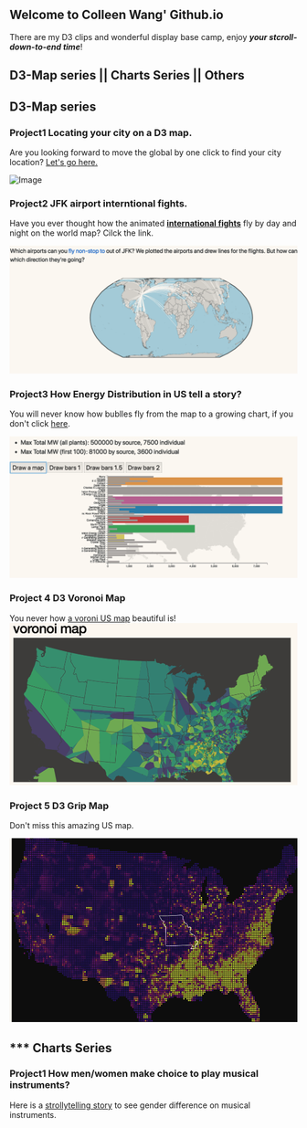 ## Welcome to Colleen Wang' Github.io


There are my D3 clips and wonderful display base camp, enjoy ***your stcroll-down-to-end time***!

##                              D3-Map series || Charts Series ||  Others

## D3-Map series

### Project1  Locating your city on a D3 map.  

Are you looking forward to move the global by one click to find your city location? [Let's go here.](links)

![Image](links)


### Project2  JFK airport interntional fights.

Have you ever thought how the animated [**international fights**](links) fly by day and night on the world map? Cilck the link.

![Image](https://github.com/collleenwang/D3-Arrow-Line-Map/blob/master/1.png)

### Project3  How Energy Distribution in US tell a story? 

You will never know how bublles fly from the map to a growing chart, if you don't click [here](links). 

![Image](https://github.com/collleenwang/D3-Energy-Map/blob/master/3.png)

### Project 4 D3 Voronoi Map

You never how [a voroni US map](links) beautiful is! 
![Image](https://github.com/collleenwang/colleenwang.github.io/blob/master/voronoi%20map.png)

### Project 5 D3 Grip Map

Don't miss this amazing US map.

![Image](https://github.com/collleenwang/colleenwang.github.io/blob/master/Grid%20Map.png)

## *** Charts Series

### Project1 How men/women make choice to play musical instruments?

Here is a [strollytelling story](links) to see gender difference on musical instruments. 




